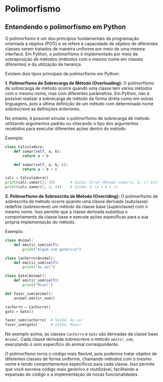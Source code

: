 # Polimorfismo

## Entendendo o polimorfismo em Python

O polimorfismo é um dos princípios fundamentais da programação orientada a objetos (POO) e se refere à capacidade de objetos de diferentes classes serem tratados de maneira uniforme por meio de uma mesma interface. Em Python, o polimorfismo é implementado por meio da sobreposição de métodos (métodos com o mesmo nome em classes diferentes) e da utilização de herança.

Existem dois tipos principais de polimorfismo em Python:

**1. Polimorfismo de Sobrecarga de Método (Overloading):**
O polimorfismo de sobrecarga de método ocorre quando uma classe tem vários métodos com o mesmo nome, mas com diferentes parâmetros. Em Python, não é possível realizar a sobrecarga de método de forma direta como em outras linguagens, pois a última definição de um método com determinado nome sobrescreve as definições anteriores.

No entanto, é possível simular o polimorfismo de sobrecarga de método utilizando argumentos padrão ou checando o tipo dos argumentos recebidos para executar diferentes ações dentro do método.

Exemplo:

```python
class Calculadora:
    def somar(self, a, b):
        return a + b

    def somar(self, a, b, c):
        return a + b + c

calc = Calculadora()
print(calc.somar(2, 3))       # Saída: Erro! Método somar(a, b, c) está sobrescrevendo o anterior
print(calc.somar(2, 3, 4))    # Saída: 9 (a + b + c)
```

**2. Polimorfismo de Sobrescrita de Método (Overriding):**
O polimorfismo de sobrescrita de método ocorre quando uma classe derivada (subclasse) redefine (sobrescreve) um método da classe base (superclasse) com o mesmo nome. Isso permite que a classe derivada substitua o comportamento da classe base e execute ações específicas para a sua própria implementação do método.

Exemplo:

```python
class Animal:
    def emitir_som(self):
        print("Algum som genérico")

class Cachorro(Animal):
    def emitir_som(self):
        print("Au au!")

class Gato(Animal):
    def emitir_som(self):
        print("Miau!")

def fazer_som(animal):
    animal.emitir_som()

cachorro = Cachorro()
gato = Gato()

fazer_som(cachorro)  # Saída: Au au!
fazer_som(gato)      # Saída: Miau!
```

No exemplo acima, as classes `Cachorro` e `Gato` são derivadas da classe base `Animal`. Cada classe derivada sobrescreve o método `emitir_som`, executando o som específico do animal correspondente.

O polimorfismo torna o código mais flexível, pois podemos tratar objetos de diferentes classes de forma uniforme, chamando métodos com o mesmo nome e tendo comportamentos específicos para cada classe. Isso permite que você escreva código mais genérico e reutilizável, facilitando a expansão do código e a implementação de novas funcionalidades.